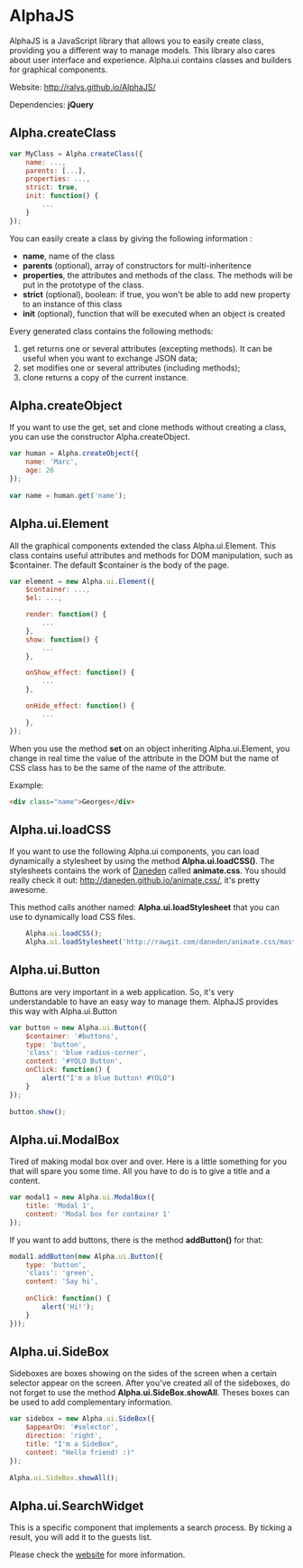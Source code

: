 AlphaJS
=======

AlphaJS is a JavaScript library that allows you to easily create class, providing you a different way to manage models. This library also cares about user interface and experience.
Alpha.ui contains classes and builders for graphical components.

Website: <http://ralys.github.io/AlphaJS/>

Dependencies: **jQuery**

## Alpha.createClass

```javascript
var MyClass = Alpha.createClass({
    name: ...,
    parents: [...],
    properties: ...,
    strict: true,
    init: function() {
    	...
	}
});
```

You can easily create a class by giving the following information :
- **name**, name of the class
- **parents** (optional), array of constructors for multi-inheritence
- **properties**, the attributes and methods of the class. The methods will be put in the prototype of the class.
- **strict** (optional), boolean: if true, you won't be able to add new property to an instance of this class
- **init** (optional), function that will be executed when an object is created

Every generated class contains the following methods:
1. get returns one or several attributes (excepting methods). It can be useful when you want to exchange JSON data;
2. set modifies one or several attributes (including methods);
3. clone returns a copy of the current instance.

## Alpha.createObject

If you want to use the get, set and clone methods without creating a class, you can use the constructor Alpha.createObject.

```javascript
var human = Alpha.createObject({
    name: 'Marc',
    age: 26
});
 
var name = human.get('name');
```

## Alpha.ui.Element
All the graphical components extended the class Alpha.ui.Element. This class contains useful attributes and methods for DOM manipulation, such as $container. The default $container is the body of the page.

```javascript
var element = new Alpha.ui.Element({
    $container: ...,
    $el: ...,

    render: function() {
    	...
	},
	show: function() {
		...
	},

	onShow_effect: function() {
		...
	},

	onHide_effect: function() {
		...
	},
});
```

When you use the method **set** on an object inheriting Alpha.ui.Element, you change in real time the value of the attribute in the DOM but the name of CSS class has to be the same of the name of the attribute.

Example:
```html
<div class="name">Georges</div>
```

## Alpha.ui.loadCSS
If you want to use the following Alpha.ui components, you can load dynamically a stylesheet by using the method **Alpha.ui.loadCSS()**.
The stylesheets contains the work of [Daneden](http://github.com/Daneden) called **animate.css**.
You should really check it out: <http://daneden.github.io/animate.css/>, it's pretty awesome.

This method calls another named: **Alpha.ui.loadStylesheet** that you can use to dynamically load CSS files.

```javascript
	Alpha.ui.loadCSS();
	Alpha.ui.loadStylesheet('http://rawgit.com/daneden/animate.css/master/animate.css');
```

## Alpha.ui.Button
Buttons are very important in a web application. So, it's very understandable to have an easy way to manage them. AlphaJS provides this way with Alpha.ui.Button

```javascript
var button = new Alpha.ui.Button({
    $container: '#buttons',
    type: 'button',
    'class': 'blue radius-corner',
    content: '#YOLO Button',
    onClick: function() {
        alert("I'm a blue button! #YOLO")
    }
});
 
button.show();
```

## Alpha.ui.ModalBox
Tired of making modal box over and over. Here is a little something for you that will spare you some time. All you have to do is to give a title and a content.

```javascript
var modal1 = new Alpha.ui.ModalBox({
    title: 'Modal 1',
    content: 'Modal box for container 1'
});
```

If you want to add buttons, there is the method **addButton()** for that:
```javascript
modal1.addButton(new Alpha.ui.Button({
	type: 'button',
	'class': 'green',
	content: 'Say hi',
	
	onClick: function() {
		alert('Hi!');
	}
}));
```

## Alpha.ui.SideBox
Sideboxes are boxes showing on the sides of the screen when a certain selector appear on the screen. After you've created all of the sideboxes, do not forget to use the method **Alpha.ui.SideBox.showAll**. Theses boxes can be used to add complementary information.

```javascript
var sidebox = new Alpha.ui.SideBox({
    $appearOn: '#selector',
    direction: 'right',
    title: "I'm a SideBox",
    content: "Hello friend! :)"
});
 
Alpha.ui.SideBox.showAll();
```

## Alpha.ui.SearchWidget
This is a specific component that implements a search process. By ticking a result, you will add it to the guests list.

Please check the [website](http://ralys.github.io/alphajs/#alpha.ui.searchwidget) for more information.
